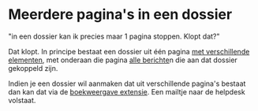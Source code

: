 # Meerdere pagina's in een dossier

"in een dossier kan ik precies maar 1 pagina stoppen. Klopt dat?"

Dat klopt. In principe bestaat een dossier uit één pagina [met verschillende elementen](../standaard/dossier_aanmaken.md), met onderaan die pagina [alle berichte](../standaard/bericht_aanmaken.md)n die aan dat dossier gekoppeld zijn.

Indien je een dossier wil aanmaken dat uit verschillende pagina's bestaat dan kan dat via de [boekweergave extensie](../extensies/boekweergave_paginas.md). Een mailtje naar de helpdesk volstaat.